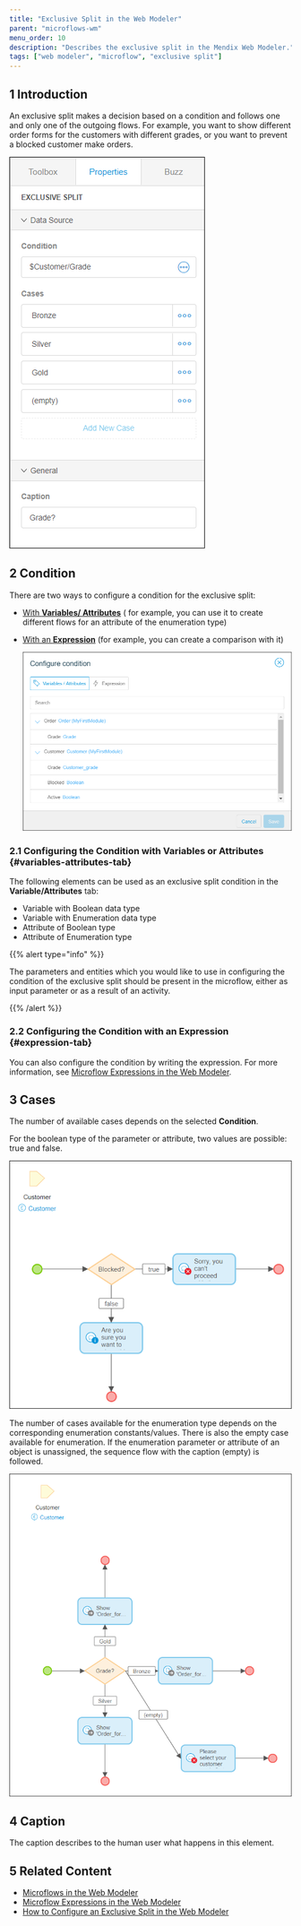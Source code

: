 ```yaml
---
title: "Exclusive Split in the Web Modeler"
parent: "microflows-wm"
menu_order: 10
description: "Describes the exclusive split in the Mendix Web Modeler."
tags: ["web modeler", "microflow", "exclusive split"]
---
```


## 1 Introduction 

An exclusive split makes a decision based on a condition and follows one and only one of the outgoing flows. For example, you want to show different order forms for the customers with different grades, or you want to prevent a blocked customer make orders.

![](attachments/microflows-exclusive-split-wm/wm-exclusive-split.png)

## 2 Condition

There are two ways to configure a condition for the exclusive split:

* [With **Variables/ Attributes**](#variables-attributes-tab) ( for example, you can use it to create different flows for an attribute of the enumeration type)
*  [With an **Expression**](#expression-tab) (for example, you can create a comparison with it)

   ![](attachments/microflows-exclusive-split-wm/wm-configure-condition-dialog-excl-split.png)

### 2.1 Configuring the Condition with Variables or Attributes {#variables-attributes-tab}

The following elements can be used as an exclusive split condition in the **Variable/Attributes** tab:

* Variable with Boolean data type
* Variable with Enumeration data type
* Attribute  of Boolean type
* Attribute of Enumeration type

{{% alert type="info" %}}

The parameters and entities which you would like to use in configuring the condition of the exclusive split should be present in the microflow, either as input parameter or as a result of an activity. 

{{% /alert %}}

### 2.2 Configuring the Condition with an Expression {#expression-tab}

You can also configure the condition by writing the expression. For more information, see [Microflow Expressions in the Web Modeler](microflows-expressions-wm).

## 3 Cases

The number of available cases depends on the selected **Condition**. 

For the boolean type of the parameter or attribute, two values are possible: true and false.  

![](attachments/microflows-exclusive-split-wm/wm-exclusive-split-boolean.png)

The number of cases available for the enumeration type depends on the corresponding enumeration constants/values. There is also the empty case available for enumeration. If the enumeration parameter or attribute of an object is unassigned, the sequence flow with the caption (empty) is followed.

![](attachments/microflows-exclusive-split-wm/wm-exclusive-split-enumeration.png)

## 4 Caption

The caption describes to the human user what happens in this element.

## 5 Related Content

* [Microflows in the Web Modeler](microflows-wm)
* [Microflow Expressions in the Web Modeler](microflows-expressions-wm)
* [How to Configure an Exclusive Split in the Web Modeler](../../howto/web-modeler/webmodeler-how-to-microflows-exclsplit) 

